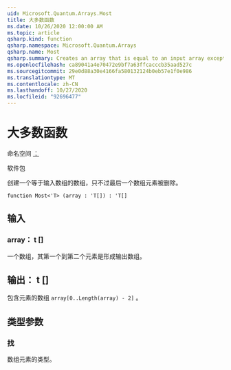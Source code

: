 ```yaml
---
uid: Microsoft.Quantum.Arrays.Most
title: 大多数函数
ms.date: 10/26/2020 12:00:00 AM
ms.topic: article
qsharp.kind: function
qsharp.namespace: Microsoft.Quantum.Arrays
qsharp.name: Most
qsharp.summary: Creates an array that is equal to an input array except that the last array element is dropped.
ms.openlocfilehash: ca89041a4e70472e9bf7a63ffcacccb35aad527c
ms.sourcegitcommit: 29e0d88a30e4166fa580132124b0eb57e1f0e986
ms.translationtype: MT
ms.contentlocale: zh-CN
ms.lasthandoff: 10/27/2020
ms.locfileid: "92696477"
---
```

# <a name="most-function"></a>大多数函数

命名空间 [：](xref:Microsoft.Quantum.Arrays)

软件包 [](https://nuget.org/packages/)


创建一个等于输入数组的数组，只不过最后一个数组元素被删除。

```qsharp
function Most<'T> (array : 'T[]) : 'T[]
```


## <a name="input"></a>输入

### <a name="array--t"></a>array： t []

一个数组，其第一个到第二个元素是形成输出数组。



## <a name="output--t"></a>输出： t []

包含元素的数组 `array[0..Length(array) - 2]` 。

## <a name="type-parameters"></a>类型参数

### <a name="t"></a>找

数组元素的类型。